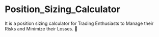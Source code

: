 # Position_Sizing_Calculator
It is a position sizing calculator for Trading Enthusiasts  to Manage their Risks and Minimize their Losses. 🤑
